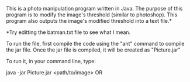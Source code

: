 This is a photo manipulation program written in Java.
The purpose of this program is to modify the image's threshold (similar to photoshop).
This program also outputs the image's modified threshold into a text file.*

*Try editting the batman.txt file to see what I mean.

To run the file, first compile the code using the "ant" command to compile the jar file.
Once the jar file is compiled, it will be created as "Picture.jar"

To run it, in your command line, type:

java -jar Picture.jar <path/to/image> OR <url>